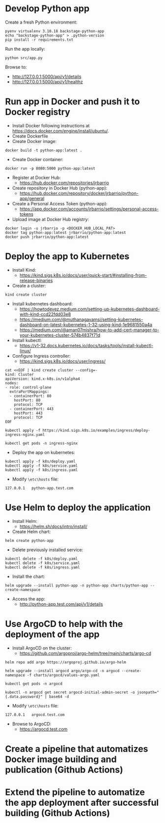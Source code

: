 # Develop Python app
Create a fresh Python environment:
```
pyenv virtualenv 3.10.18 backstage-python-app
echo "backstage-python-app" > .python-version
pip install -r requirements.txt
````
Run the app locally:
```
python src/app.py
````
Browse to:
- http://127.0.0.1:5000/api/v1/details
- http://127.0.0.1:5000/api/v1/healthz

# Run app in Docker and push it to Docker registry
- Install Docker following instructions at https://docs.docker.com/engine/install/ubuntu/.
- Create Dockerfile
- Create Docker image:
```
docker build -t python-app:latest .
```
- Create Docker container:
```
docker run -p 8080:5000 python-app:latest
```
- Register at Docker Hub: 
  - https://hub.docker.com/repositories/jrbarrio
- Create repository in Docker Hub (python-app): 
  - https://hub.docker.com/repository/docker/jrbarrio/python-app/general
- Create a Personal Access Token (python-app): 
  - https://app.docker.com/accounts/jrbarrio/settings/personal-access-tokens
- Upload image at Docker Hub registry:
```
docker login -u jrbarrio -p <DOCKER_HUB_LOCAL_PAT>
docker tag python-app:latest jrbarrio/python-app:latest
docker push jrbarrio/python-app:latest
```

# Deploy the app to Kubernetes
- Install Kind:
  - https://kind.sigs.k8s.io/docs/user/quick-start/#installing-from-release-binaries
- Create a cluster:
```
kind create cluster
```
- Install kubernetes dashboard:
  - https://howtodevez.medium.com/setting-up-kubernetes-dashboard-with-kind-ccd22fdd03e8
  - https://medium.com/@muthanagavamsi/setting-kubernetes-dashboard-on-latest-kubernetes-1-32-using-kind-1e9681550a4a
  - https://medium.com/@aman07mishra/how-to-add-cert-manager-to-your-kubernetes-cluster-574b4837f71d
- Install kubectl:
  - https://v1-32.docs.kubernetes.io/docs/tasks/tools/install-kubectl-linux/
- Configure Ingress controller:
  - https://kind.sigs.k8s.io/docs/user/ingress/
```
cat <<EOF | kind create cluster --config=-
kind: Cluster
apiVersion: kind.x-k8s.io/v1alpha4
nodes:
- role: control-plane
  extraPortMappings:
  - containerPort: 80
    hostPort: 80
    protocol: TCP
  - containerPort: 443
    hostPort: 443
    protocol: TCP
EOF

kubectl apply -f https://kind.sigs.k8s.io/examples/ingress/deploy-ingress-nginx.yaml

kubectl get pods -n ingress-nginx
```
- Deploy the app on kubernetes:
```
kubectl apply -f k8s/deploy.yaml
kubectl apply -f k8s/service.yaml
kubectl apply -f k8s/ingress.yaml
```
- Modify `\etc\hosts` file:
```
127.0.0.1   python-app.test.com
```

# Use Helm to deploy the application
- Install Helm:
  - https://helm.sh/docs/intro/install/
- Create Helm chart:
```
helm create python-app
```
- Delete previously installed service:
```
kubectl delete -f k8s/deploy.yaml
kubectl delete -f k8s/service.yaml
kubectl delete -f k8s/ingress.yaml
```
- Install the chart:
```
helm upgrade --install python-app -n python-app charts/python-app --create-namespace
```
- Access the app:
  - http://python-app.test.com/api/v1/details

# Use ArgoCD to help with the deployment of the app
- Install ArgoCD on the cluster:
  - https://github.com/argoproj/argo-helm/tree/main/charts/argo-cd
```
helm repo add argo https://argoproj.github.io/argo-helm

helm upgrade --install argocd argo/argo-cd -n argocd --create-namespace -f charts/argocd/values-argo.yaml

kubectl get pods -n argocd

kubectl -n argocd get secret argocd-initial-admin-secret -o jsonpath="{.data.password}" | base64 -d
```
- Modify `\etc\hosts` file:
```
127.0.0.1   argocd.test.com
```
- Browse to ArgoCD:
  - https://argocd.test.com

# Create a pipeline that automatizes Docker image building and publication (Github Actions)



# Extend the pipeline to automatize the app deployment after successful building (Github Actions)